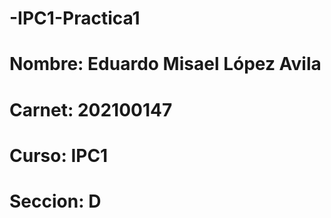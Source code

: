 # -IPC1-Practica1
# Nombre: Eduardo Misael López Avila
# Carnet: 202100147
# Curso: IPC1
# Seccion: D